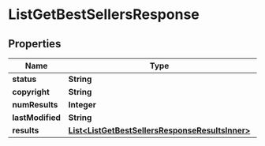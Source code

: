 

# ListGetBestSellersResponse


## Properties

| Name | Type | Description | Notes |
|------------ | ------------- | ------------- | -------------|
|**status** | **String** |  |  [optional] |
|**copyright** | **String** |  |  [optional] |
|**numResults** | **Integer** |  |  [optional] |
|**lastModified** | **String** |  |  [optional] |
|**results** | [**List&lt;ListGetBestSellersResponseResultsInner&gt;**](ListGetBestSellersResponseResultsInner.md) |  |  [optional] |



